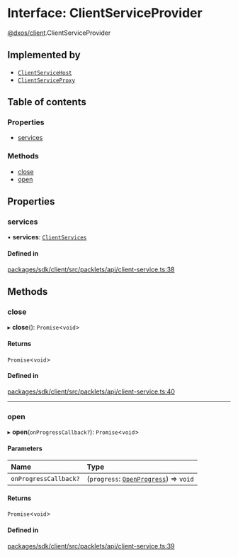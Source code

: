 # Interface: ClientServiceProvider

[@dxos/client](../modules/dxos_client.md).ClientServiceProvider

## Implemented by

- [`ClientServiceHost`](../classes/dxos_client.ClientServiceHost.md)
- [`ClientServiceProxy`](../classes/dxos_client.ClientServiceProxy.md)

## Table of contents

### Properties

- [services](dxos_client.ClientServiceProvider.md#services)

### Methods

- [close](dxos_client.ClientServiceProvider.md#close)
- [open](dxos_client.ClientServiceProvider.md#open)

## Properties

### services

• **services**: [`ClientServices`](../modules/dxos_client.md#clientservices)

#### Defined in

[packages/sdk/client/src/packlets/api/client-service.ts:38](https://github.com/dxos/dxos/blob/e3b936721/packages/sdk/client/src/packlets/api/client-service.ts#L38)

## Methods

### close

▸ **close**(): `Promise`<`void`\>

#### Returns

`Promise`<`void`\>

#### Defined in

[packages/sdk/client/src/packlets/api/client-service.ts:40](https://github.com/dxos/dxos/blob/e3b936721/packages/sdk/client/src/packlets/api/client-service.ts#L40)

___

### open

▸ **open**(`onProgressCallback?`): `Promise`<`void`\>

#### Parameters

| Name | Type |
| :------ | :------ |
| `onProgressCallback?` | (`progress`: [`OpenProgress`](dxos_client.OpenProgress.md)) => `void` |

#### Returns

`Promise`<`void`\>

#### Defined in

[packages/sdk/client/src/packlets/api/client-service.ts:39](https://github.com/dxos/dxos/blob/e3b936721/packages/sdk/client/src/packlets/api/client-service.ts#L39)
